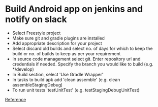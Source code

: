 # Build Android app on jenkins and notify on slack

- Select Freestyle project
- Make sure git and gradle plugins are installed
- Add appropriate description for your project
- Select discard old builds and select no. of days for which to keep the build or no. of builds to keep as per your requirement
- In source code management select git. Enter repository url and credentials if needed. Specify the branch you would like to build (e.g. */develop)
- In Build section, select 'Use Gradle Wrapper' 
- In tasks to build apk add 'clean assemble<Build Variant><Build Type>' (e.g. clean assembleStagingDebug)
- To run unit tests 'test<Build Variant><Build Type>UnitTest' (e.g. testStagingDebugUnitTest)

[Reference](https://bugfender.com/blog/how-to-add-your-first-android-job-to-jenkins/amp/)
